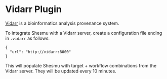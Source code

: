 # Vidarr Plugin
[Vidarr](https://github.com/oicr-gsi/vidarr) is a bioinformatics analysis
provenance system.

To integrate Shesmu with a Vidarr server, create a configuration file ending in
`.vidarr` as follows:

    {
      "url": "http://vidarr:8000"
    }

This will populate Shesmu with target + workflow combinations from the Vidarr
server. They will be updated every 10 minutes.
